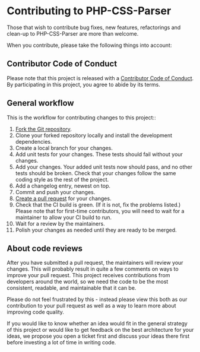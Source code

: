 # Contributing to PHP-CSS-Parser

Those that wish to contribute bug fixes, new features, refactorings and
clean-up to PHP-CSS-Parser are more than welcome.

When you contribute, please take the following things into account:

## Contributor Code of Conduct

Please note that this project is released with a
[Contributor Code of Conduct](../CODE_OF_CONDUCT.md). By participating in this
project, you agree to abide by its terms.

## General workflow

This is the workflow for contributing changes to this project::

1. [Fork the Git repository](https://docs.github.com/en/get-started/exploring-projects-on-github/contributing-to-a-project).
1. Clone your forked repository locally and install the development
   dependencies.
1. Create a local branch for your changes.
1. Add unit tests for your changes.
   These tests should fail without your changes.
1. Add your changes. Your added unit tests now should pass, and no other tests
   should be broken. Check that your changes follow the same coding style as the
   rest of the project.
1. Add a changelog entry, newest on top.
1. Commit and push your changes.
1. [Create a pull request](https://docs.github.com/en/pull-requests/collaborating-with-pull-requests/proposing-changes-to-your-work-with-pull-requests/about-pull-requests)
   for your changes.
1. Check that the CI build is green. (If it is not, fix the problems listed.)
   Please note that for first-time contributors, you will need to wait for a
   maintainer to allow your CI build to run.
1. Wait for a review by the maintainers.
1. Polish your changes as needed until they are ready to be merged.

## About code reviews

After you have submitted a pull request, the maintainers will review your
changes. This will probably result in quite a few comments on ways to improve
your pull request. This project receives contributions from developers around
the world, so we need the code to be the most consistent, readable, and
maintainable that it can be.

Please do not feel frustrated by this - instead please view this both as our
contribution to your pull request as well as a way to learn more about
improving code quality.

If you would like to know whether an idea would fit in the general strategy of
this project or would like to get feedback on the best architecture for your
ideas, we propose you open a ticket first and discuss your ideas there
first before investing a lot of time in writing code.
